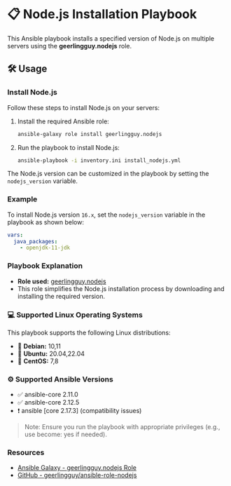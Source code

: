 # 📋 Node.js Installation Playbook

This Ansible playbook installs a specified version of Node.js on multiple servers using the **geerlingguy.nodejs** role.

## 🛠️ Usage

### Install Node.js

Follow these steps to install Node.js on your servers:

1. Install the required Ansible role:
   ```bash
   ansible-galaxy role install geerlingguy.nodejs
   ```
2. Run the playbook to install Node.js:
   ```bash
   ansible-playbook -i inventory.ini install_nodejs.yml
   ```
The Node.js version can be customized in the playbook by setting the `nodejs_version` variable.

### Example

To install Node.js version `16.x`, set the `nodejs_version` variable in the playbook as shown below:

```yml
vars:
  java_packages:
    - openjdk-11-jdk
```

### Playbook Explanation

* **Role used:** [geerlingguy.nodejs](https://github.com/geerlingguy/ansible-role-nodejs)
* This role simplifies the Node.js installation process by downloading and installing the required version.


### 💻 Supported Linux Operating Systems
This playbook supports the following Linux distributions:
* 🐧 **Debian:** 10,11
* 🐧 **Ubuntu:** 20.04,22.04
* 🐧 **CentOS:** 7,8

### ⚙️ Supported Ansible Versions
* ✅ ansible-core 2.11.0
* ✅  ansible-core 2.12.5
* ❗️ ansible [core 2.17.3] (compatibility issues)

> Note: Ensure you run the playbook with appropriate privileges (e.g., use become: yes if needed).

### Resources

* [Ansible Galaxy - geerlingguy.nodejs Role](https://galaxy.ansible.com/ui/standalone/roles/geerlingguy/nodejs/documentation/)
* [GitHub - geerlingguy/ansible-role-nodejs](https://github.com/geerlingguy/ansible-role-nodejs)